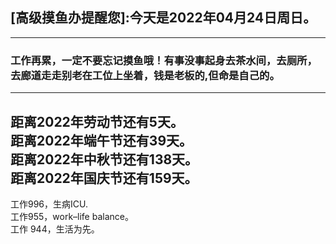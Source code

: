 ## [高级摸鱼办提醒您]:今天是2022年04月24日周日。
---
### 工作再累，一定不要忘记摸鱼哦！有事没事起身去茶水间，去厕所，去廊道走走别老在工位上坐着，钱是老板的,但命是自己的。
---
距离2022年劳动节还有5天。  
距离2022年端午节还有39天。  
距离2022年中秋节还有138天。  
距离2022年国庆节还有159天。  
---
工作996，生病ICU.  
工作955，work–life balance。  
工作 944，生活为先。